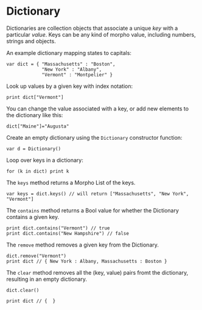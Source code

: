 [comment]: # (Dictionary help)
[version]: # (0.5)

# Dictionary
[tag]: # (Dictionary)

Dictionaries are collection objects that associate a unique *key* with a particular *value*. Keys can be any kind of morpho value, including numbers, strings and objects.

An example dictionary mapping states to capitals:

    var dict = { "Massachusetts" : "Boston",
                 "New York" : "Albany",
                 "Vermont" : "Montpelier" }

Look up values by a given key with index notation:

    print dict["Vermont"]

You can change the value associated with a key, or add new elements to the dictionary like this:

    dict["Maine"]="Augusta"

Create an empty dictionary using the `Dictionary` constructor function:

    var d = Dictionary()

Loop over keys in a dictionary:

    for (k in dict) print k

The `keys` method returns a Morpho List of the keys.

    var keys = dict.keys() // will return ["Massachusetts", "New York", "Vermont"]

The `contains` method returns a Bool value for whether the Dictionary
contains a given key.

    print dict.contains("Vermont") // true
    print dict.contains("New Hampshire") // false

The `remove` method removes a given key from the Dictionary.

    dict.remove("Vermont")
    print dict // { New York : Albany, Massachusetts : Boston }

The `clear` method removes all the (key, value) pairs fromt the
dictionary, resulting in an empty dictionary. 

    dict.clear()

    print dict // {  }
